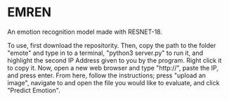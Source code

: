 # EMREN
An emotion recognition model made with RESNET-18.

To use, first download the repositority. Then, copy the path to the folder "emote" and type in to a terminal, "python3 server.py" to run it, and highlight the second IP Address given to you by the program. Right click it to copy it. Now, open a new web browser and type "http://", paste the IP, and press enter. From here, follow the instructions; press "upload an image", navigate to and open the file you would like to evaluate, and click "Predict Emotion".
